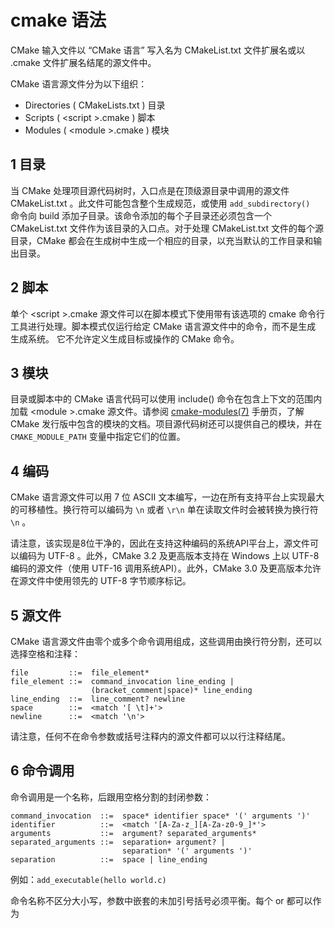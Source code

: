 # cmake 语法

CMake 输入文件以 “CMake 语言” 写入名为 CMakeList.txt 文件扩展名或以 .cmake 文件扩展名结尾的源文件中。

CMake 语言源文件分为以下组织：

* Directories ( CMakeLists.txt ) 目录
* Scripts ( \<script \>.cmake ) 脚本
* Modules ( \<module \>.cmake ) 模块

## 1 目录

当 CMake 处理项目源代码树时，入口点是在顶级源目录中调用的源文件 CMakeList.txt 。此文件可能包含整个生成规范，或使用 `add_subdirectory() ` 命令向 build 添加子目录。该命令添加的每个子目录还必须包含一个CMakeList.txt 文件作为该目录的入口点。对于处理 CMakeList.txt 文件的每个源目录，CMake 都会在生成树中生成一个相应的目录，以充当默认的工作目录和输出目录。

## 2 脚本

单个 \<script \>.cmake 源文件可以在脚本模式下使用带有该选项的 cmake 命令行工具进行处理。脚本模式仅运行给定 CMake 语言源文件中的命令，而不是生成 生成系统。 它不允许定义生成目标或操作的 CMake 命令。

## 3 模块

目录或脚本中的 CMake 语言代码可以使用 include() 命令在包含上下文的范围内加载 \<module \>.cmake 源文件。请参阅 [ cmake-modules(7)](https://cmake.org/cmake/help/latest/manual/cmake-modules.7.html#manual:cmake-modules(7)) 手册页，了解 CMake 发行版中包含的模块的文档。项目源代码树还可以提供自己的模块，并在 `CMAKE_MODULE_PATH` 变量中指定它们的位置。

## 4 编码

CMake 语言源文件可以用 7 位 ASCII 文本编写，一边在所有支持平台上实现最大的可移植性。换行符可以编码为 `\n` 或者 `\r\n` 单在读取文件时会被转换为换行符 `\n` 。

请注意，该实现是8位干净的，因此在支持这种编码的系统API平台上，源文件可以编码为 UTF-8 。此外，CMake 3.2 及更高版本支持在 Windows 上以 UTF-8 编码的源文件（使用 UTF-16 调用系统API）。此外，CMake 3.0 及更高版本允许在源文件中使用领先的 UTF-8 字节顺序标记。

## 5 源文件

CMake 语言源文件由零个或多个命令调用组成，这些调用由换行符分割，还可以选择空格和注释：

```
file         ::=  file_element*
file_element ::=  command_invocation line_ending |
                  (bracket_comment|space)* line_ending
line_ending  ::=  line_comment? newline
space        ::=  <match '[ \t]+'>
newline      ::=  <match '\n'>
```
请注意，任何不在命令参数或括号注释内的源文件都可以以行注释结尾。

## 6 命令调用

命令调用是一个名称，后跟用空格分割的封闭参数：

```
command_invocation  ::=  space* identifier space* '(' arguments ')'
identifier          ::=  <match '[A-Za-z_][A-Za-z0-9_]*'>
arguments           ::=  argument? separated_arguments*
separated_arguments ::=  separation+ argument? |
                         separation* '(' arguments ')'
separation          ::=  space | line_ending
```

例如：`add_executable(hello world.c)`

命令名称不区分大小写，参数中嵌套的未加引号括号必须平衡。每个 or 都可以作为